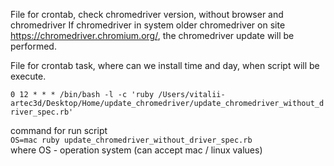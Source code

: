 File for crontab, check chromedriver version, without browser and chromedriver
If chromedriver in system older chromedriver on site https://chromedriver.chromium.org/, the chromedriver update will be performed.

File for crontab task, where can we install time and day, when script will be execute.

```0 12 * * * /bin/bash -l -c 'ruby /Users/vitalii-artec3d/Desktop/Home/update_chromedriver/update_chromedriver_without_driver_spec.rb'```

command for run script  
```OS=mac ruby update_chromedriver_without_driver_spec.rb```  
where OS - operation system (can accept mac / linux values)
